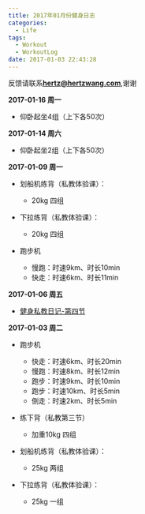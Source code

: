 ```yaml
---
title: 2017年01月份健身日志
categories:
  - Life
tags:
  - Workout
  - WorkoutLog
date: 2017-01-03 22:43:28
---
```


反馈请联系[**hertz@hertzwang.com**](mailto:hertz@hertzwang.com),谢谢

**2017-01-16 周一**

* 仰卧起坐4组（上下各50次）

**2017-01-14 周六**

* 仰卧起坐2组（上下各50次）

**2017-01-09 周一**

* 划船机练背（私教体验课）：
	* 20kg 四组

* 下拉练背（私教体验课）：
	* 20kg 四组 

* 跑步机
	* 慢跑：时速9km、时长10min
	* 快走：时速6km、时长11min
	
<!-- more -->

**2017-01-06 周五**

* [健身私教日记-第四节](https://hertzwang.github.io/WorkoutLesson04.html)

**2017-01-03 周二**

* 跑步机
	* 快走：时速6km、时长20min
	* 慢跑：时速8km、时长12min
	* 跑步：时速9km、时长10min
	* 跑步：时速10km、时长5min
	* 倒走：时速2km、时长5min
	
* 练下背（私教第三节）
	* 加重10kg 四组 
	
* 划船机练背（私教体验课）：
	* 25kg 两组

* 下拉练背（私教体验课）：
	* 25kg 一组 